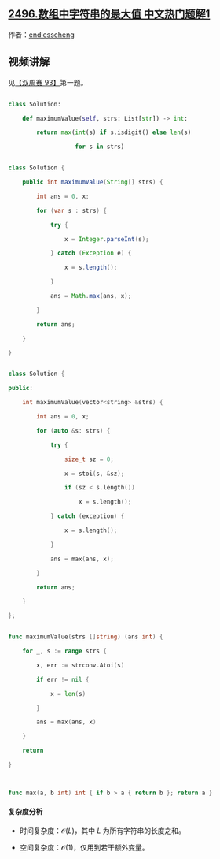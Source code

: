 ## [2496.数组中字符串的最大值 中文热门题解1](https://leetcode.cn/problems/maximum-value-of-a-string-in-an-array/solutions/100000/mo-ni-by-endlesscheng-b2sg)

作者：[endlesscheng](https://leetcode.cn/u/endlesscheng)
## 视频讲解

见[【双周赛 93】](https://www.bilibili.com/video/BV1kR4y1r7Df/)第一题。

```py [sol-Python3]
class Solution:
    def maximumValue(self, strs: List[str]) -> int:
        return max(int(s) if s.isdigit() else len(s)
                   for s in strs)
```

```java [sol-Java]
class Solution {
    public int maximumValue(String[] strs) {
        int ans = 0, x;
        for (var s : strs) {
            try {
                x = Integer.parseInt(s);
            } catch (Exception e) {
                x = s.length();
            }
            ans = Math.max(ans, x);
        }
        return ans;
    }
}
```

```cpp [sol-C++]
class Solution {
public:
    int maximumValue(vector<string> &strs) {
        int ans = 0, x;
        for (auto &s: strs) {
            try {
                size_t sz = 0;
                x = stoi(s, &sz);
                if (sz < s.length())
                    x = s.length();
            } catch (exception) {
                x = s.length();
            }
            ans = max(ans, x);
        }
        return ans;
    }
};
```

```go [sol-Go]
func maximumValue(strs []string) (ans int) {
	for _, s := range strs {
		x, err := strconv.Atoi(s)
		if err != nil {
			x = len(s)
		}
		ans = max(ans, x)
	}
	return
}

func max(a, b int) int { if b > a { return b }; return a }
```

#### 复杂度分析

- 时间复杂度：$\mathcal{O}(L)$，其中 $L$ 为所有字符串的长度之和。
- 空间复杂度：$\mathcal{O}(1)$，仅用到若干额外变量。
